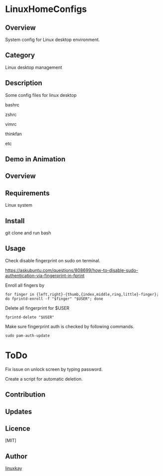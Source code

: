 # LinuxHomeConfigs 

## Overview

System config for Linux desktop environment. 

## Category

Linux desktop management

## Description

Some config files for linux desktop

bashrc

zshrc

vimrc

thinkfan

etc

## Demo in Animation

## Overview

## Requirements

Linux system

## Install

git clone and run bash

## Usage

Check disable fingerprint on sudo on terminal.

https://askubuntu.com/questions/808699/how-to-disable-sudo-authentication-via-fingerprint-in-fprint

Enroll all fingers by 

`for finger in {left,right}-{thumb,{index,middle,ring,little}-finger}; do fprintd-enroll -f "$finger" "$USER"; done`

Delete all fingerprint for $USER

`fprintd-delete "$USER"`

Make sure fingerprint auth is checked by following commands.

`sudo pam-auth-update`

# ToDo

Fix issue on unlock screen by typing password.

Create a script for automatic deletion.

## Contribution

## Updates

## Licence
[MIT]

## Author

[linuxkay](https://github.com/linuxkay)
